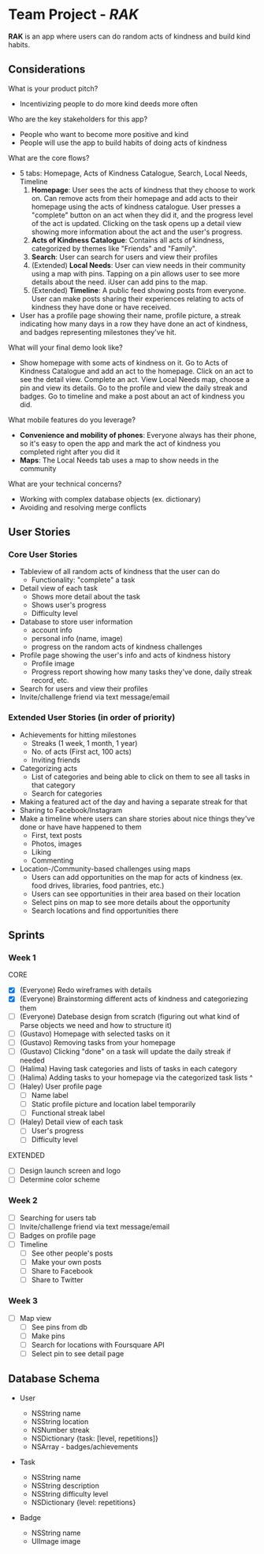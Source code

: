 # Team Project - *RAK*

**RAK** is an app where users can do random acts of kindness and build kind habits.

## Considerations

What is your product pitch?
- Incentivizing people to do more kind deeds more often

Who are the key stakeholders for this app?
- People who want to become more positive and kind
- People will use the app to build habits of doing acts of kindness

What are the core flows?
- 5 tabs: Homepage, Acts of Kindness Catalogue, Search, Local Needs, Timeline
  1. **Homepage**: User sees the acts of kindness that they choose to work on. Can remove acts from their homepage and add acts to their homepage using the acts of kindness catalogue. User presses a "complete" button on an act when they did it, and the progress level of the act is updated. Clicking on the task opens up a detail view showing more information about the act and the user's progress.
  2. **Acts of Kindness Catalogue**: Contains all acts of kindness, categorized by themes like "Friends" and "Family".
  3. **Search**: User can search for users and view their profiles
  4. (Extended) **Local Needs**: User can view needs in their community using a map with pins. Tapping on a pin allows user to see more details about the need. iUser can add pins to the map.
  5. (Extended) **Timeline**: A public feed showing posts from everyone. User can make posts sharing their experiences relating to acts of kindness they have done or have received.
- User has a profile page showing their name, profile picture, a streak indicating how many days in a row they have done an act of kindness, and badges representing milestones they've hit.

What will your final demo look like?
- Show homepage with some acts of kindness on it. Go to Acts of Kindness Catalogue and add an act to the homepage. Click on an act to see the detail view. Complete an act. View Local Needs map, choose a pin and view its details. Go to the profile and view the daily streak and badges. Go to timeline and make a post about an act of kindness you did.

What mobile features do you leverage?
- **Convenience and mobility of phones**: Everyone always has their phone, so it's easy to open the app and mark the act of kindness you completed right after you did it
- **Maps**: The Local Needs tab uses a map to show needs in the community

What are your technical concerns?
- Working with complex database objects (ex. dictionary)
- Avoiding and resolving merge conflicts

## User Stories

### Core User Stories
- Tableview of all random acts of kindness that the user can do
  - Functionality: "complete" a task
- Detail view of each task
  - Shows more detail about the task
  - Shows user's progress
  - Difficulty level
- Database to store user information
  - account info
  - personal info (name, image)
  - progress on the random acts of kindness challenges
- Profile page showing the user's info and acts of kindness history
  - Profile image
  - Progress report showing how many tasks they've done, daily streak record, etc.
- Search for users and view their profiles
- Invite/challenge friend via text message/email

### Extended User Stories (in order of priority)
- Achievements for hitting milestones
  - Streaks (1 week, 1 month, 1 year)
  - No. of acts (First act, 100 acts)
  - Inviting friends
- Categorizing acts
  - List of categories and being able to click on them to see all tasks in that category
  - Search for categories
- Making a featured act of the day and having a separate streak for that
- Sharing to Facebook/Instagram
- Make a timeline where users can share stories about nice things they've done or have have happened to them
  - First, text posts
  - Photos, images
  - Liking
  - Commenting
- Location-/Community-based challenges using maps
  - Users can add opportunities on the map for acts of kindness (ex. food drives, libraries, food pantries, etc.)
  - Users can see opportunities in their area based on their location
  - Select pins on map to see more details about the opportunity
  - Search locations and find opportunities there

## Sprints

### Week 1

CORE
- [x] (Everyone) Redo wireframes with details
- [x] (Everyone) Brainstorming different acts of kindness and categoriezing them
- [ ] (Everyone) Datebase design from scratch (figuring out what kind of Parse objects we need and how to structure it)
- [ ] (Gustavo) Homepage with selected tasks on it
- [ ] (Gustavo) Removing tasks from your homepage
- [ ] (Gustavo) Clicking "done" on a task will update the daily streak if needed
- [ ] (Halima) Having task categories and lists of tasks in each category
- [ ] (Halima) Adding tasks to your homepage via the categorized task lists ^
- [ ] (Haley) User profile page
  - [ ] Name label
  - [ ] Static profile picture and location label temporarily
  - [ ] Functional streak label
- [ ] (Haley) Detail view of each task
  - [ ] User's progress
  - [ ] Difficulty level
  
EXTENDED
- [ ] Design launch screen and logo
- [ ] Determine color scheme

### Week 2
- [ ] Searching for users tab
- [ ] Invite/challenge friend via text message/email
- [ ] Badges on profile page
- [ ] Timeline
  - [ ] See other people's posts
  - [ ] Make your own posts
  - [ ] Share to Facebook
  - [ ] Share to Twitter
  
### Week 3
- [ ] Map view
  - [ ] See pins from db
  - [ ] Make pins
  - [ ] Search for locations with Foursquare API
  - [ ] Select pin to see detail page

## Database Schema
- User
  - NSString name
  - NSString location
  - NSNumber streak
  - NSDictionary {task: [level, repetitions]}
  - NSArray - badges/achievements
  
- Task
  - NSString name
  - NSString description
  - NSString difficulty level
  - NSDictionary {level: repetitions}

- Badge
  - NSString name
  - UIImage image

